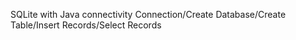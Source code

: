 SQLite with Java connectivity
Connection/Create Database/Create Table/Insert Records/Select Records
